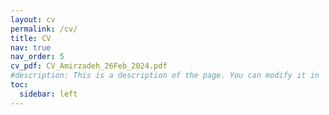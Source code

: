 ```yaml
---
layout: cv
permalink: /cv/
title: CV
nav: true
nav_order: 5
cv_pdf: CV_Amirzadeh_26Feb_2024.pdf
#description: This is a description of the page. You can modify it in '_pages/cv.md'. You can also change or remove the top pdf download button.
toc:
  sidebar: left
---
```

